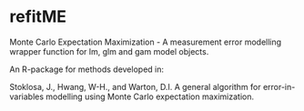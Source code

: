 # refitME
Monte Carlo Expectation Maximization - A measurement error modelling wrapper function for lm, glm and gam model objects.

An R-package for methods developed in:

Stoklosa, J., Hwang, W-H., and Warton, D.I. A general algorithm for error-in-variables modelling using Monte Carlo expectation maximization.
